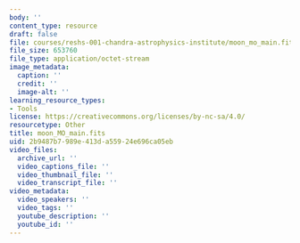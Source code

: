 ```yaml
---
body: ''
content_type: resource
draft: false
file: courses/reshs-001-chandra-astrophysics-institute/moon_mo_main.fits
file_size: 653760
file_type: application/octet-stream
image_metadata:
  caption: ''
  credit: ''
  image-alt: ''
learning_resource_types:
- Tools
license: https://creativecommons.org/licenses/by-nc-sa/4.0/
resourcetype: Other
title: moon_MO_main.fits
uid: 2b9487b7-989e-413d-a559-24e696ca05eb
video_files:
  archive_url: ''
  video_captions_file: ''
  video_thumbnail_file: ''
  video_transcript_file: ''
video_metadata:
  video_speakers: ''
  video_tags: ''
  youtube_description: ''
  youtube_id: ''
---
```


